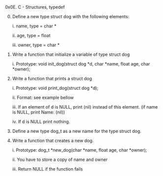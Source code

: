 0x0E. C - Structures, typedef


0. Define a new type struct dog with the following elements:

	i. name, type = char *

	ii. age, type = float

	iii. owner, type = char *


1. Write a function that initialize a variable of type struct dog

	i. Prototype: void init_dog(struct dog *d, char *name, float age, char *owner);


2. Write a function that prints a struct dog

	i. Prototype: void print_dog(struct dog *d);

	ii. Format: see example bellow

	iii. If an element of d is NULL, print (nil) instead of this element. (if name is NULL, print Name: (nil))

	iv. If d is NULL print nothing.


3. Define a new type dog_t as a new name for the type struct dog.


4. Write a function that creates a new dog.

	i. Prototype: dog_t *new_dog(char *name, float age, char *owner);

	ii. You have to store a copy of name and owner

	iii. Return NULL if the function fails
